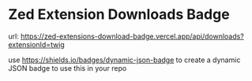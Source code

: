 # Zed Extension Downloads Badge

url: https://zed-extensions-download-badge.vercel.app/api/downloads?extensionId=twig


use https://shields.io/badges/dynamic-json-badge to create a dynamic JSON badge to use this in your repo
